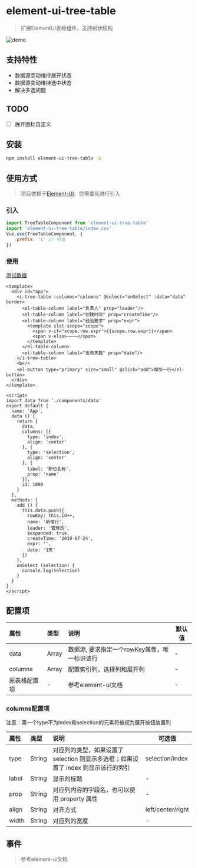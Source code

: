 # element-ui-tree-table

> 扩展ElementUI表格组件，支持树状结构

![demo](https://github.com/msidolphin/element-ui-tree-table/blob/master/screenshot/demo.gif)

## 支持特性

* 数据源变动维持展开状态
* 数据源变动维持选中状态
* 解决多选问题

## TODO

 - [ ] 展开图标自定义


## 安装

```bash
npm install element-ui-tree-table -S
```

## 使用方式

> 项目依赖于[Element-UI](https://github.com/ElemeFE/element)，您需要先进行引入

### 引入
```javascript
import TreeTableComponent from 'element-ui-tree-table'
import 'element-ui-tree-table/index.css'
Vue.use(TreeTableComponent, {
    prefix: 'i' // 可选
})
```

### 使用

[测试数据](https://github.com/msidolphin/element-ui-tree-table/blob/master/src/components/data.js)

```vue
<template>
  <div id="app">
    <i-tree-table :columns="columns" @select="onSelect" :data="data" border>
      <el-table-column label="负责人" prop="leader"/>
      <el-table-column label="创建时间" prop="createTime"/>
      <el-table-column label="经验要求" prop="expr">
        <template slot-scope="scope">
          <span v-if="scope.row.expr">{{scope.row.expr}}</span>
          <span v-else>————</span>
        </template>
      </el-table-column>
      <el-table-column label="发布天数" prop="date"/>
    </i-tree-table>
    <br/>
    <el-button type="primary" size="small" @click="add">增加一行</el-button>
  </div>
</template>

<script>
import data from './components/data'
export default {
  name: 'App',
  data () {
    return {
      data,
      columns: [{
        type: 'index',
        align: 'center'
      }, {
        type: 'selection',
        align: 'center'
      }, {
        label: '职位名称',
        prop: 'name'
      }],
      id: 1000
    }
  },
  methods: {
    add () {
      this.data.push({
        rowKey: this.id++,
        name: '新增行',
        leader: '管理员',
        $expanded: true,
        createTime: '2019-07-24',
        expr: '',
        date: '1天'
      })
    },
    onSelect (selection) {
      console.log(selection)
    }
  }
}
</script>
```

## 配置项

| 属性 | 类型 | 说明 | 默认值 |
| :------ | :------ | :------ | --- |
| data | Array | 数据源, 要求指定一个rowKey属性，唯一标识该行 | - |
| columns | Array | 配置索引列，选择列和展开列 | - |
| 原表格配置项 | - | 参考element-ui文档 | - |

### columns配置项
注意：第一个type不为index和selection的元素将被视为展开按钮放置列

| 属性 | 类型 | 说明 | 可选值 |
| :------ | :------ | :------ | --- |
| type | String | 对应列的类型，如果设置了 selection 则显示多选框；如果设置了 index 则显示该行的索引 | selection/index |
| label | String | 显示的标题| - |
| prop | String | 对应列内容的字段名，也可以使用 property 属性 | - |
| align | String | 对齐方式 | left/center/right|
| width | String | 对应列的宽度 | - |

## 事件

> 参考element-ui文档
